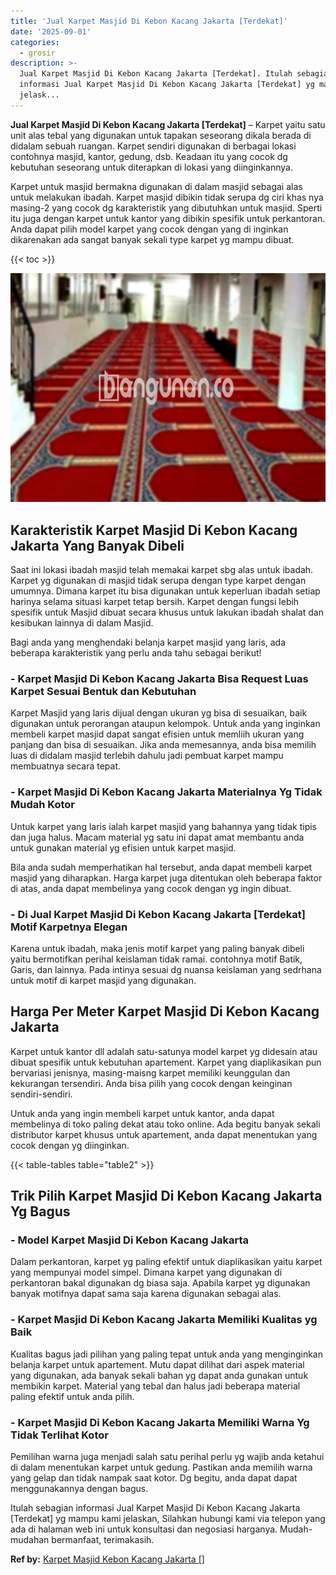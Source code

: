 ```yaml
---
title: 'Jual Karpet Masjid Di Kebon Kacang Jakarta [Terdekat]'
date: '2025-09-01'
categories:
  - grosir
description: >-
  Jual Karpet Masjid Di Kebon Kacang Jakarta [Terdekat]. Itulah sebagian
  informasi Jual Karpet Masjid Di Kebon Kacang Jakarta [Terdekat] yg mampu kami
  jelask...
---
```


**Jual Karpet Masjid Di Kebon Kacang Jakarta \[Terdekat\]** – Karpet yaitu satu unit alas tebal yang digunakan untuk tapakan seseorang dikala berada di didalam sebuah ruangan. Karpet sendiri digunakan di berbagai lokasi contohnya masjid, kantor, gedung, dsb. Keadaan itu yang cocok dg kebutuhan seseorang untuk diterapkan di lokasi yang diinginkannya.

Karpet untuk masjid bermakna digunakan di dalam masjid sebagai alas untuk melakukan ibadah. Karpet masjid dibikin tidak serupa dg ciri khas nya masing-2 yang cocok dg karakteristik yang dibutuhkan untuk masjid. Sperti itu juga dengan karpet untuk kantor yang dibikin spesifik untuk perkantoran. Anda dapat pilih model karpet yang cocok dengan yang di inginkan dikarenakan ada sangat banyak sekali type karpet yg mampu dibuat.

{{< toc >}}

![Jual Karpet Masjid Di Kebon Kacang Jakarta [Terdekat]](/images/grosir-karpet-murah-68.png)

## Karakteristik Karpet Masjid Di Kebon Kacang Jakarta Yang Banyak Dibeli

Saat ini lokasi ibadah masjid telah memakai karpet sbg alas untuk ibadah. Karpet yg digunakan di masjid tidak serupa dengan type karpet dengan umumnya. Dimana karpet itu bisa digunakan untuk keperluan ibadah setiap harinya selama situasi karpet tetap bersih. Karpet dengan fungsi lebih spesifik untuk Masjid dibuat secara khusus untuk lakukan ibadah shalat dan kesibukan lainnya di dalam Masjid.

Bagi anda yang menghendaki belanja karpet masjid yang laris, ada beberapa karakteristik yang perlu anda tahu sebagai berikut!

### \- Karpet Masjid Di Kebon Kacang Jakarta Bisa Request Luas Karpet Sesuai Bentuk dan Kebutuhan

Karpet Masjid yang laris dijual dengan ukuran yg bisa di sesuaikan, baik digunakan untuk perorangan ataupun kelompok. Untuk anda yang inginkan membeli karpet masjid dapat sangat efisien untuk memliih ukuran yang panjang dan bisa di sesuaikan. Jika anda memesannya, anda bisa memilih luas di didalam masjid terlebih dahulu jadi pembuat karpet mampu membuatnya secara tepat.

### \- Karpet Masjid Di Kebon Kacang Jakarta Materialnya Yg Tidak Mudah Kotor

Untuk karpet yang laris ialah karpet masjid yang bahannya yang tidak tipis dan juga halus. Macam material yg satu ini dapat amat membantu anda untuk gunakan material yg efisien untuk karpet masjid.

Bila anda sudah memperhatikan hal tersebut, anda dapat membeli karpet masjid yang diharapkan. Harga karpet juga ditentukan oleh beberapa faktor di atas, anda dapat membelinya yang cocok dengan yg ingin dibuat.

### \- Di Jual Karpet Masjid Di Kebon Kacang Jakarta \[Terdekat\] Motif Karpetnya Elegan

Karena untuk ibadah, maka jenis motif karpet yang paling banyak dibeli yaitu bermotifkan perihal keislaman tidak ramai. contohnya motif Batik, Garis, dan lainnya. Pada intinya sesuai dg nuansa keislaman yang sedrhana untuk motif di karpet masjid yang digunakan.

## Harga Per Meter Karpet Masjid Di Kebon Kacang Jakarta

Karpet untuk kantor dll adalah satu-satunya model karpet yg didesain atau dibuat spesifik untuk kebutuhan apartement. Karpet yang diaplikasikan pun bervariasi jenisnya, masing-maisng karpet memiliki keunggulan dan kekurangan tersendiri. Anda bisa pilih yang cocok dengan keinginan sendiri-sendiri.

Untuk anda yang ingin membeli karpet untuk kantor, anda dapat membelinya di toko paling dekat atau toko online. Ada begitu banyak sekali distributor karpet khusus untuk apartement, anda dapat menentukan yang cocok dengan yg diinginkan.

{{< table-tables table="table2" >}}

## Trik Pilih Karpet Masjid Di Kebon Kacang Jakarta Yg Bagus

### \- Model Karpet Masjid Di Kebon Kacang Jakarta

Dalam perkantoran, karpet yg paling efektif untuk diaplikasikan yaitu karpet yang mempunyai model simpel. Dimana karpet yang digunakan di perkantoran bakal digunakan dg biasa saja. Apabila karpet yg digunakan banyak motifnya dapat sama saja karena digunakan sebagai alas.

### \- Karpet Masjid Di Kebon Kacang Jakarta Memiliki Kualitas yg Baik

Kualitas bagus jadi pilihan yang paling tepat untuk anda yang menginginkan belanja karpet untuk apartement. Mutu dapat dilihat dari aspek material yang digunakan, ada banyak sekali bahan yg dapat anda gunakan untuk membikin karpet. Material yang tebal dan halus jadi beberapa material paling efektif untuk anda pilih.

### \- Karpet Masjid Di Kebon Kacang Jakarta Memiliki Warna Yg Tidak Terlihat Kotor

Pemilihan warna juga menjadi salah satu perihal perlu yg wajib anda ketahui di dalam menentukan karpet untuk gedung. Pastikan anda memilih warna yang gelap dan tidak nampak saat kotor. Dg begitu, anda dapat dapat menggunakannya dengan bagus.

Itulah sebagian informasi Jual Karpet Masjid Di Kebon Kacang Jakarta \[Terdekat\] yg mampu kami jelaskan, Silahkan hubungi kami via telepon yang ada di halaman web ini untuk konsultasi dan negosiasi harganya. Mudah-mudahan bermanfaat, terimakasih.

**Ref by:**  [Karpet Masjid Kebon Kacang Jakarta []](https://id.wikipedia.org/wiki/Karpet)
